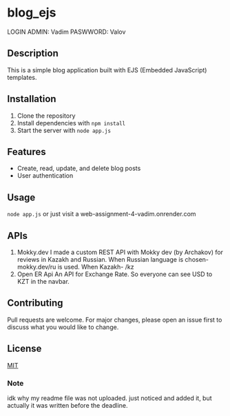# blog_ejs
LOGIN ADMIN: Vadim PASWWORD: Valov
## Description

This is a simple blog application built with EJS (Embedded JavaScript) templates. 

## Installation

1. Clone the repository
2. Install dependencies with `npm install`
3. Start the server with `node app.js`

## Features

- Create, read, update, and delete blog posts
- User authentication

## Usage

`node app.js`
or just visit a web-assignment-4-vadim.onrender.com

## APIs

1. Mokky.dev
I made a custom REST API with Mokky dev (by Archakov) for reviews in Kazakh and Russian. When Russian language is chosen- mokky.dev/ru is used. When Kazakh- /kz
2. Open ER Api
An API for Exchange Rate. So everyone can see USD to KZT in the navbar.

## Contributing

Pull requests are welcome. For major changes, please open an issue first to discuss what you would like to change.

## License

[MIT](https://choosealicense.com/licenses/mit/)

### Note
idk why my readme file was not uploaded. just noticed and added it, but actually it was written before the deadline. 
